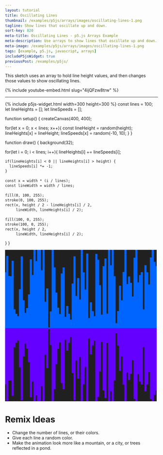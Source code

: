 ```yaml
---
layout: tutorial
title: Oscillating Lines
thumbnail: /examples/p5js/arrays/images/oscillating-lines-1.png
tagline: Show lines that oscillate up and down.
sort-key: 820
meta-title: Oscillating Lines - p5.js Arrays Example
meta-description: Use arrays to show lines that oscillate up and down.
meta-image: /examples/p5js/arrays/images/oscillating-lines-1.png
tags: [example, p5.js, javascript, arrays]
includeP5jsWidget: true
previousPost: /examples/p5js/
---
```


This sketch uses an array to hold line height values, and then changes those values to show oscillating lines.

{% include youtube-embed.html slug="4ijQFzw8trw" %}

---

{% include p5js-widget.html width=300 height=300 %}
const lines = 100;
let lineHeights = [];
let lineSpeeds = [];

function setup() {
  createCanvas(400, 400);

  for(let x = 0; x < lines; x++){
    const lineHeight = random(height);
    lineHeights[x] = lineHeight;
    lineSpeeds[x] = random(-10, 10);
  }
}

function draw() {
  background(32);

  for(let i = 0; i < lines; i++){
    lineHeights[i] += lineSpeeds[i];

    if(lineHeights[i] < 0 || lineHeights[i] > height) {
      lineSpeeds[i] *= -1;
    }

    const x = width * (i / lines);
    const lineWidth = width / lines;

    fill(0, 100, 255);
    stroke(0, 100, 255);
    rect(x, height / 2 - lineHeights[i] / 2,
         lineWidth, lineHeights[i] / 2);

    fill(100, 0, 255);
    stroke(100, 0, 255);
    rect(x, height / 2,
         lineWidth, lineHeights[i] / 2);
  }
}
</script>

![oscillating lines](/examples/p5js/arrays/images/oscillating-lines-2.gif)

# Remix Ideas

- Change the number of lines, or their colors.
- Give each line a random color.
- Make the animation look more like a mountain, or a city, or trees reflected in a pond.

